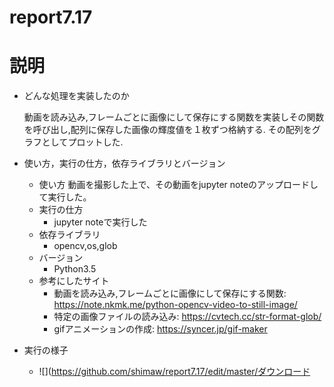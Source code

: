 # report7.17
# 説明
  - どんな処理を実装したのか
  
    動画を読み込み,フレームごとに画像にして保存にする関数を実装しその関数を呼び出し,配列に保存した画像の輝度値を１枚ずつ格納する.
    その配列をグラフとしてプロットした.
    
  - 使い方，実行の仕方，依存ライブラリとバージョン
    - 使い方
      動画を撮影した上で、その動画をjupyter noteのアップロードして実行した。
    - 実行の仕方
      - jupyter noteで実行した
    - 依存ライブラリ
      - opencv,os,glob
    - バージョン
      - Python3.5
    - 参考にしたサイト
      - 動画を読み込み,フレームごとに画像にして保存にする関数:
      https://note.nkmk.me/python-opencv-video-to-still-image/
      - 特定の画像ファイルの読み込み:
      https://cvtech.cc/str-format-glob/
      - gifアニメーションの作成:
      https://syncer.jp/gif-maker
  - 実行の様子
    - ![](https://github.com/shimaw/report7.17/edit/master/ダウンロード
